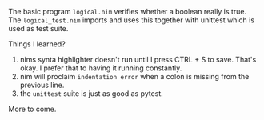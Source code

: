 
The basic program `logical.nim` verifies whether a boolean really is true.
The `logical_test.nim` imports and uses this together with unittest which is used as test suite.

Things I learned?

1. nims synta highlighter doesn't run until I press CTRL + S to save. That's okay. I prefer that to having it running constantly.
2. nim will proclaim `indentation error` when a colon is missing from the previous line.
3. the `unittest` suite is just as good as pytest.

More to come.
